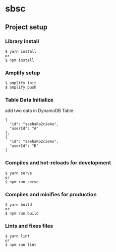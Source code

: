 # sbsc

## Project setup

### Library install

```
$ yarn install
or
$ npm install
```

### Amplify setup

```
$ amplify init
$ amplify push
```

### Table Data Initialize

add two data in DynamoDB Table

```
{
  "id": "saehaRo2cie4u",
  "userId": "A"
},
{
  "id": "saehaRo2cie4u",
  "userId": "B"
}
```

### Compiles and hot-reloads for development

```
$ yarn serve
or
$ npm run serve
```

### Compiles and minifies for production

```
$ yarn build
or
$ npm run build
```

### Lints and fixes files

```
$ yarn lint
or
$ npm run lint
```
